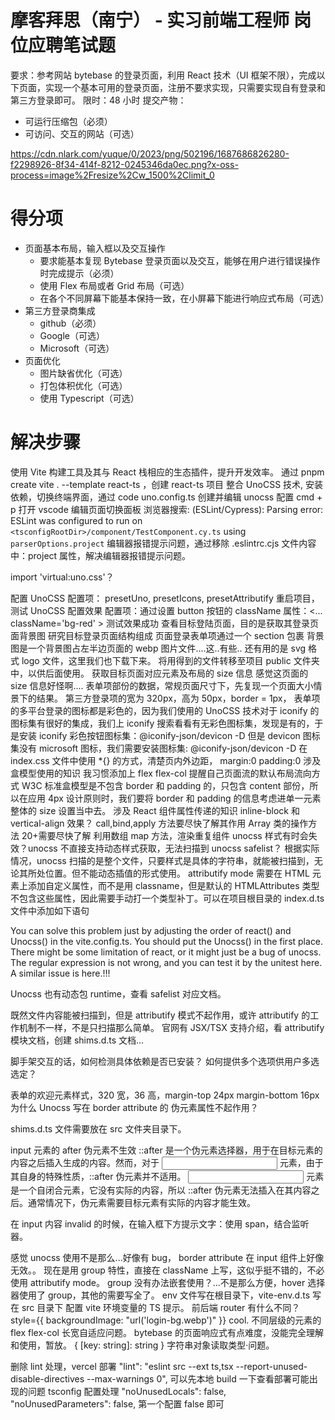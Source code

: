 # 摩客拜思（南宁） - 实习前端工程师 岗位应聘笔试题

要求：参考网站 bytebase 的登录页面，利用 React 技术（UI 框架不限），完成以下页面，实现一个基本可用的登录页面，注册不要求实现，只需要实现自有登录和第三方登录即可。
限时：48 小时
提交产物：

- 可运行压缩包（必须）
- 可访问、交互的网站（可选）

https://cdn.nlark.com/yuque/0/2023/png/502196/1687686826280-f2298926-8f34-414f-8212-0245346da0ec.png?x-oss-process=image%2Fresize%2Cw_1500%2Climit_0

# 得分项

- 页面基本布局，输入框以及交互操作
  - 要求能基本复现 Bytebase 登录页面以及交互，能够在用户进行错误操作时完成提示（必须）
  - 使用 Flex 布局或者 Grid 布局（可选）
  - 在各个不同屏幕下能基本保持一致，在小屏幕下能进行响应式布局（可选）
- 第三方登录商集成
  - github（必须）
  - Google（可选）
  - Microsoft（可选）
- 页面优化
  - 图片缺省优化（可选）
  - 打包体积优化（可选）
  - 使用 Typescript（可选）

# 解决步骤

使用 Vite 构建工具及其与 React 栈相应的生态插件，提升开发效率。
通过 pnpm create vite . --template react-ts ，创建 react-ts 项目
整合 UnoCSS 技术, 安装依赖，切换终端界面，通过 code uno.config.ts 创建并编辑 unocss 配置
cmd + p 打开 vscode 编辑页面切换面板
浏览器搜索:
(ESLint/Cypress): Parsing error: ESLint was configured to run on `<tsconfigRootDir>/component/TestComponent.cy.ts` using `parserOptions.project`
编辑器报错提示问题，通过移除 .eslintrc.cjs 文件内容中：project 属性，解决编辑器报错提示问题。

import 'virtual:uno.css'？

配置 UnoCSS 配置项： presetUno, presetIcons, presetAttributify
重启项目，测试 UnoCSS 配置效果
配置项：通过设置 button 按钮的 className 属性：<... className='bg-red' >
测试效果成功
查看目标登陆页面，目的是获取其登录页面背景图
研究目标登录页面结构组成
页面登录表单项通过一个 section 包裹
背景图是一个背景图占左半边页面的 webp 图片文件....这..有些..
还有用的是 svg 格式 logo 文件，这里我们也下载下来。
将用得到的文件转移至项目 public 文件夹中，以供后面使用。
获取目标页面对应元素及布局的 size 信息
感觉这页面的 size 信息好怪啊....
表单项部份的数据，常规页面尺寸下，先复现一个页面大小情景下的结果。
第三方登录项的宽为 320px，高为 50px，border = 1px，
表单项的多平台登录的图标都是彩色的，因为我们使用的 UnoCSS 技术对于 iconify 的图标集有很好的集成，我们上 iconify 搜索看看有无彩色图标集，发现是有的，于是安装 iconify 彩色按钮图标集：@iconify-json/devicon -D
但是 devicon 图标集没有 microsoft 图标，我们需要安装图标集: @iconify-json/devicon -D
在 index.css 文件中使用 \*{} 的方式，清楚页内外边距， margin:0 padding:0
涉及盒模型使用的知识
我习惯添加上 flex flex-col 提醒自己页面流的默认布局流向方式
W3C 标准盒模型是不包含 border 和 padding 的，只包含 content 部份，所以在应用 4px 设计原则时，我们要将 border 和 padding 的信息考虑进单一元素整体的 size 设置当中去。
涉及 React 组件属性传递的知识
inline-block 和 vertical-align 效果？
call,bind,apply 方法要尽快了解其作用
Array 类的操作方法 20+需要尽快了解
利用数组 map 方法，渲染重复组件
unocss 样式有时会失效？unocss 不直接支持动态样式获取，无法扫描到
unocss safelist？
根据实际情况，unocss 扫描的是整个文件，只要样式是具体的字符串，就能被扫描到，无论其所处位置。但不能动态插值的形式使用。
attributify mode 需要在 HTML 元素上添加自定义属性，而不是用 classname，但是默认的 HTMLAttributes 类型不包含这些属性，因此需要手动打一个类型补丁。可以在项目根目录的 index.d.ts 文件中添加如下语句

You can solve this problem just by adjusting the order of react() and Unocss() in the vite.config.ts. You should put the Unocss() in the first place. There might be some limitation of react, or it might just be a bug of unocss. The regular expression is not wrong, and you can test it by the unitest here. A similar issue is here.!!!

Unocss 也有动态包 runtime，查看 safelist 对应文档。

既然文件内容能被扫描到，但是 attributify 模式不起作用，或许 attributify 的工作机制不一样，不是只扫描那么简单。
官网有 JSX/TSX 支持介绍，看 attributify 模块文档，创建 shims.d.ts 文档...

脚手架交互的话，如何检测具体依赖是否已安装？
如何提供多个选项供用户多选选定？

表单的欢迎元素样式，320 宽，36 高，margin-top 24px margin-bottom 16px
为什么 Unocss 写在 border attribute 的 伪元素属性不起作用？

shims.d.ts 文件需要放在 src 文件夹目录下。

input 元素的 after 伪元素不生效
::after 是一个伪元素选择器，用于在目标元素的内容之后插入生成的内容。然而，对于 <input> 元素，由于其自身的特殊性质，::after 伪元素并不适用。
<input> 元素是一个自闭合元素，它没有实际的内容，所以 ::after 伪元素无法插入在其内容之后。通常情况下，伪元素需要目标元素有实际的内容才能生效。

在 input 内容 invalid 的时候，在输入框下方提示文字：使用 span，结合监听器。

感觉 unocss 使用不是那么...好像有 bug， border attribute 在 input 组件上好像无效。。
现在是用 group 特性，直接在 className 上写，这似乎挺不错的，不必使用 attributify mode。
group 没有办法嵌套使用？...不是那么方便，hover 选择器使用了 group，其他的需要写全了。
env 文件写在根目录下，vite-env.d.ts 写在 src 目录下
配置 vite 环境变量的 TS 提示。
前后端 router 有什么不同？
style={{ backgroundImage: "url('login-bg.webp')" }} cool.
不同层级的元素的 flex flex-col 长宽自适应问题。
bytebase 的页面响应式有点难度，没能完全理解和使用，暂放。
{ [key: string]: string }
字符串对象读取类型·问题。

删除 lint 处理，vercel 部署
"lint": "eslint src --ext ts,tsx --report-unused-disable-directives --max-warnings 0",
可以先本地 build 一下查看部署可能出现的问题
tsconfig 配置处理
"noUnusedLocals": false,
"noUnusedParameters": false,
第一个配置 false 即可
